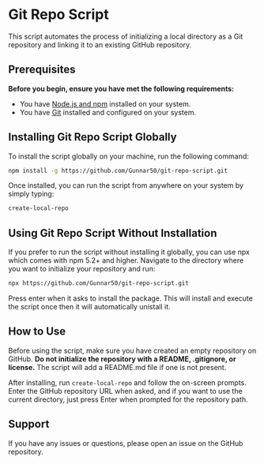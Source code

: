 # Git Repo Script

This script automates the process of initializing a local directory as a Git repository and linking it to an existing GitHub repository.

## Prerequisites

**Before you begin, ensure you have met the following requirements:**

- You have [Node.js and npm](https://nodejs.org/) installed on your system.
- You have [Git](https://git-scm.com/) installed and configured on your system.

## Installing Git Repo Script Globally

To install the script globally on your machine, run the following command:

```sh
npm install -g https://github.com/Gunnar50/git-repo-script.git
```

Once installed, you can run the script from anywhere on your system by simply typing:

```sh
create-local-repo
```

## Using Git Repo Script Without Installation

If you prefer to run the script without installing it globally, you can use npx which comes with npm 5.2+ and higher. Navigate to the directory where you want to initialize your repository and run:

```sh
npx https://github.com/Gunnar50/git-repo-script.git
```

Press enter when it asks to install the package. This will install and execute the script once then it will automatically unistall it.

## How to Use

Before using the script, make sure you have created an empty repository on GitHub. **Do not initialize the repository with a README, .gitignore, or license.** The script will add a README.md file if one is not present.

After installing, run `create-local-repo` and follow the on-screen prompts. Enter the GitHub repository URL when asked, and if you want to use the current directory, just press Enter when prompted for the repository path.

## Support

If you have any issues or questions, please open an issue on the GitHub repository.
